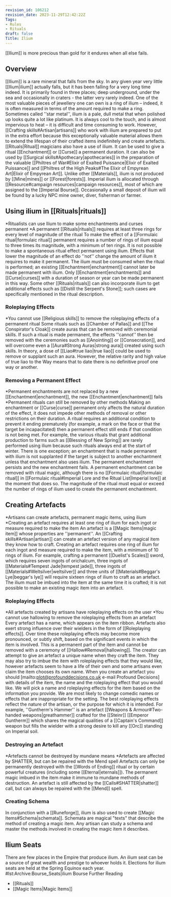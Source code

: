 ```yaml
---
revision_id: 106212
revision_date: 2023-11-29T12:42:22Z
Tags:
- Rules
- Rituals
draft: false
Title: Ilium
---
```

[[Ilium]] is more precious than gold for it endures when all else fails.
## Overview
[[Ilium]] is a rare mineral that falls from the sky. In any given year very little [[Ilium|ilium]] actually falls, but it has been falling for a very long time indeed. It is primarily found in three places; deep underground, under the sea and occasionally in craters - the latter very rarely indeed. One of the most valuable pieces of jewellery one can own is a ring of ilium – indeed, it is often measured in terms of the amount required to make a ring. 
Sometimes called ''star metal'', ilium is a pale, dull metal that when polished up looks quite a lot like platinum. It is always cool to the touch, and is almost impervious to heat – it is difficult and time consuming to work. However, [[Crafting skills#Artisan|artisans]] who work with ilium are prepared to put in the extra effort because this exceptionally valuable material allows them to extend the lifespan of their crafted items indefinitely and create artefacts.
[[Rituals|Ritual]] magicians also have a use of ilium. It can be used to give a ritual [[Enchantment]] or [[Curse]] a permanent duration. It can also be used by [[Surgical skills#Apothecary|apothecaries]] in the preparation of the valuable [[Philtres of War#Elixir of Exalted Puissance|Elixir of Exalted Puissance]] and [[Philtres of the High Peaks#The Elixir of Empyrean Art|Elixir of Empyrean Art]].
Unlike other [[Materials]], ilium is not produced by [[Mine|mines]] or [[Forest|forests]]. Imperial ilium is allocated through [[Resource#campaign resources|campaign resources]], most of which are assigned to the [[Imperial Bourse]]. Occasionally a small deposit of ilium will be found by a lucky NPC mine owner, diver, fisherman or farmer. 
## Using ilium in [[Rituals|rituals]]
*Ritualists can use Ilium to make some enchantments and curses permanent
*A permanent [[Rituals|rituals]] requires at least three rings for every level of magnitude of the ritual
To make the effect of a [[Formulaic ritual|formulaic ritual]] permanent requires a number of rings of ilium equal to three times its magnitude, with a minimum of ten rings. It is not possible to make a spontaneous ritual effect permanent using ilium.
Effects that lower the magnitude of an effect do ''not'' change the amount of ilium it requires to make it permanent. The ilium must be consumed when the ritual is performed; an existing [[Enchantment|enchantment]] cannot later be made permanent with ilium.
Only [[Enchantment|enchantments]] and [[Curse|curses]] with a duration of season or year can be made permanent in this way.
Some other [[Rituals|rituals]] can also incorporate ilium to get additional effects such as [[Distill the Serpent's Stone]]; such cases are specifically mentioned in the ritual description.
### Roleplaying Effects
*You cannot use [[Religious skills]] to remove the roleplaying effects of a permanent ritual
Some rituals such as [[Chamber of Pallas]] and [[The Conspirator's Cloak]] create auras that can be removed with ceremonial skills. If such a ritual is made permanent, the effects ''cannot'' then be removed with the ceremonies such as [[Anointing]] or [[Consecration]], and will overcome even a [[Aura#Strong Auras|strong aura]] created using such skills. In theory, a dose of [[Liao#true liao|true liao]] could be used to remove or supplant such an aura. However, the relative rarity and high value of true liao to the Way means that to date there is no definitive proof one way or another.
### Removing a Permanent Effect
*Permanent enchantments are not replaced by a new [[Enchantment|enchantment]], the new [[Enchantment|enchantment]] fails
*Permanent rituals can still be removed by other methods
Making an enchantment or [[Curse|curse]] permanent only affects the natural duration of the effect, it does not impede other methods of removal or other restrictions on their duration.
A ritual requires an additional condition to prevent it ending prematurely (for example, a mark on the face or that the target be incapacitated) then a permanent effect still ends if that condition is not being met. 
For example, the various rituals that grant additional production to farms such as [[Blessing of New Spring]] are rarely performed using ilium because such rituals always end at the start of winter.
There is one exception; an enchantment that is made permanent with ilium is not supplanted if the target is subject to another enchantment unless that enchantment also uses ilium. The permanent enchantment persists and the new enchantment fails. A permanent enchantment can be removed with ritual magic, although there is no [[Formulaic ritual|formulaic ritual]] in [[Formulaic ritual#Imperial Lore and the Ritual List|Imperial lore]] at the moment that does so. The magnitude of the ritual must equal or exceed the number of rings of ilium used to create the permanent enchantment.
## Creating Artefacts
*Artisans can create artefacts, permanent magic items, using ilium
*Creating an artefact requires at least one ring of ilium for each ingot or measure required to make the item
An artefact is a [[Magic Items|magic item]] whose properties are ''permanent''. An [[Crafting skills#Artisan|artisan]] can create an artefact version of any magical item they know how to craft.
Creating an artefact requires one ring of ilium for each ingot and measure required to make the item, with a minimum of 10 rings of ilium.  For example, crafting a permanent [[Duelist's Scales]] sword, which requires seven ingots of orichalcum, three ingots of [[Materials#Tempest Jade|tempest jade]], three ingots of [[Materials#Weltsilver|weltsilver]] and three units of [[Materials#Beggar's Lye|beggar's lye]] will require sixteen rings of ilium to craft as an artefact. 
The ilium must be imbued into the item at the same time it is crafted; it is not possible to make an existing magic item into an artefact.
### Roleplaying Effects
*All artefacts created by artisans have roleplaying effects on the user
*You cannot use hallowing to remove the roleplaying effects from an artefact
Every artefact has a name, which appears on the item ribbon. Artefacts also exert strong influence over their wielders in the form of [[Roleplaying effects]]. Over time these roleplaying effects may become more pronounced, or subtly shift, based on the significant events in which the item is involved. This is a permanent part of the item and cannot be removed with a ceremony of [[Hallow#Removal|hallowing]]. 
The creator can attempt to give an artefact a unique name when they craft the item. They may also try to imbue the item with roleplaying effects that they would like, however artefacts seem to have a life of their own and some artisans even claim the item chooses its own name. When you create an artefact you should [mailto:plot@profounddecisions.co.uk e-mail Profound Decisions] with details of the item, the name and the roleplaying effect that you would like. We will pick a name and roleplaying effects for the item based on the information you provide. We are most likely to change comedic names or effects that are inappropriate for the setting.
The best roleplaying effects reflect the nature of the artisan, or the purpose for which it is intended. For example, ''Guntherm's Hammer'' is an artefact [[Weapons & Armour#Two-handed weapons|greathammer]] crafted for the [[Steinr]] [[Emperor Guntherm]] which shares the magical qualities of a [[Captain's Command]] weapon but fills the wielder with a strong desire to kill any [[Orc]] standing on Imperial soil.
### Destroying an Artefact
*Artefacts cannot be destroyed by mundane means
*Artefacts are affected by SHATTER, but can be repaired with the Mend spell
Artefacts can only be permanently destroyed with the [[Words of Ending]] ritual or by certain powerful creatures (including some [[Eternal|eternals]]). The permanent magic imbued in the item make it immune to mundane methods of destruction.
An artefact is still affected by the [[Calls#SHATTER|shatter]] call, but can always be repaired with the [[Mend]] spell.
### Creating Schema
In conjunction with a [[Runeforge]], ilium is also used to create [[Magic Items#Schema|schemata]]. Schemata are magical "texts" that describe the method of creating a magic item. Any artisan can study a schema and master the methods involved in creating the magic item it describes.
## Ilium Seats
There are few places in the Empire that produce ilium. An ilium seat can be a source of great wealth and prestige to whoever holds it. Elections for ilium seats are held at the Spring Equinox each year.
#lst:Archive:Bourse_Seats|ilium
Bourse Further Reading
* [[Rituals]]
* [[Magic Items|Magic Items]]